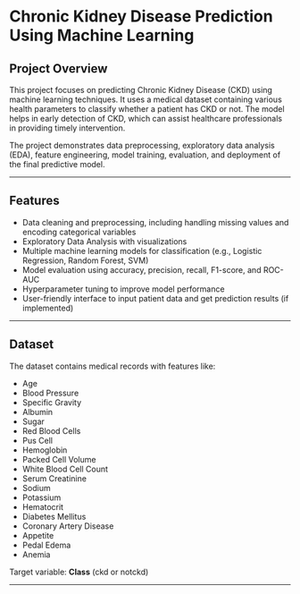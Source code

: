 # Chronic Kidney Disease Prediction Using Machine Learning


## Project Overview

This project focuses on predicting Chronic Kidney Disease (CKD) using machine learning techniques. It uses a medical dataset containing various health parameters to classify whether a patient has CKD or not. The model helps in early detection of CKD, which can assist healthcare professionals in providing timely intervention.

The project demonstrates data preprocessing, exploratory data analysis (EDA), feature engineering, model training, evaluation, and deployment of the final predictive model.

---

## Features

- Data cleaning and preprocessing, including handling missing values and encoding categorical variables
- Exploratory Data Analysis with visualizations
- Multiple machine learning models for classification (e.g., Logistic Regression, Random Forest, SVM)
- Model evaluation using accuracy, precision, recall, F1-score, and ROC-AUC
- Hyperparameter tuning to improve model performance
- User-friendly interface to input patient data and get prediction results (if implemented)

---

## Dataset

The dataset contains medical records with features like:

- Age
- Blood Pressure
- Specific Gravity
- Albumin
- Sugar
- Red Blood Cells
- Pus Cell
- Hemoglobin
- Packed Cell Volume
- White Blood Cell Count
- Serum Creatinine
- Sodium
- Potassium
- Hematocrit
- Diabetes Mellitus
- Coronary Artery Disease
- Appetite
- Pedal Edema
- Anemia

Target variable: **Class** (ckd or notckd)

---
